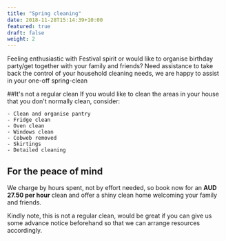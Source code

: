```yaml
---
title: "Spring cleaning"
date: 2018-11-28T15:14:39+10:00
featured: true
draft: false
weight: 2
---
```


Feeling enthusiastic with Festival spirit or would like to organise birthday party/get together with your family and friends? Need assistance to take back the control of your household cleaning needs, 
we are happy to assist in your one-off spring-clean

##It's not a regular clean
If you would like to clean the areas in your house that you don't normally clean, consider:

    - Clean and organise pantry
    - Fridge clean
    - Oven clean
    - Windows clean
    - Cobweb removed
    - Skirtings
    - Detailed cleaning

## For the peace of mind
We charge by hours spent, not by effort needed, so book now for an **AUD 27.50 per hour** clean and offer a shiny clean home welcoming your family and friends.

Kindly note, this is not a regular clean, would be great if you can give us some advance notice beforehand so that we can arrange resources accordingly.